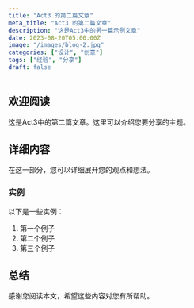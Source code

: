 ```yaml
---
title: "Act3 的第二篇文章"
meta_title: "Act3 的第二篇文章"
description: "这是Act3中的另一篇示例文章"
date: 2023-08-20T05:00:00Z
image: "/images/blog-2.jpg"
categories: ["设计", "创意"]
tags: ["经验", "分享"]
draft: false
---
```


## 欢迎阅读

这是Act3中的第二篇文章。这里可以介绍您要分享的主题。

## 详细内容

在这一部分，您可以详细展开您的观点和想法。

### 实例

以下是一些实例：

1. 第一个例子
2. 第二个例子
3. 第三个例子

## 总结

感谢您阅读本文，希望这些内容对您有所帮助。
